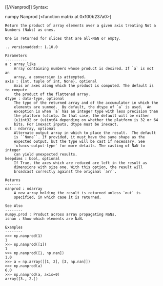[[//Nanprod]]
Syntax:

  numpy Nanprod [<function matrix at 0x100b237a0>]


    Return the product of array elements over a given axis treating Not a
    Numbers (NaNs) as ones.

    One is returned for slices that are all-NaN or empty.

    .. versionadded:: 1.10.0

    Parameters
    ----------
    a : array_like
        Array containing numbers whose product is desired. If `a` is not an
        array, a conversion is attempted.
    axis : {int, tuple of int, None}, optional
        Axis or axes along which the product is computed. The default is to compute
        the product of the flattened array.
    dtype : data-type, optional
        The type of the returned array and of the accumulator in which the
        elements are summed.  By default, the dtype of `a` is used.  An
        exception is when `a` has an integer type with less precision than
        the platform (u)intp. In that case, the default will be either
        (u)int32 or (u)int64 depending on whether the platform is 32 or 64
        bits. For inexact inputs, dtype must be inexact.
    out : ndarray, optional
        Alternate output array in which to place the result.  The default
        is ``None``. If provided, it must have the same shape as the
        expected output, but the type will be cast if necessary. See
        `ufuncs-output-type` for more details. The casting of NaN to integer
        can yield unexpected results.
    keepdims : bool, optional
        If True, the axes which are reduced are left in the result as
        dimensions with size one. With this option, the result will
        broadcast correctly against the original `arr`.

    Returns
    -------
    nanprod : ndarray
        A new array holding the result is returned unless `out` is
        specified, in which case it is returned.

    See Also
    --------
    numpy.prod : Product across array propagating NaNs.
    isnan : Show which elements are NaN.

    Examples
    --------
    >>> np.nanprod(1)
    1
    >>> np.nanprod([1])
    1
    >>> np.nanprod([1, np.nan])
    1.0
    >>> a = np.array([[1, 2], [3, np.nan]])
    >>> np.nanprod(a)
    6.0
    >>> np.nanprod(a, axis=0)
    array([3., 2.])

    